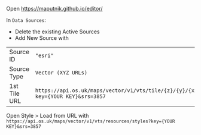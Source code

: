 Open https://maputnik.github.io/editor/

In `Data Sources`:
- Delete the existing Active Sources
- Add New Source with

| | |
| --- | --- |
| Source ID | `"esri"` |
| Source Type | `Vector (XYZ URLs)` |
| 1st Tile URL | `https://api.os.uk/maps/vector/v1/vts/tile/{z}/{y}/{x}.pbf?key={YOUR KEY}&srs=3857` |

Open Style > Load from URL with `https://api.os.uk/maps/vector/v1/vts/resources/styles?key={YOUR KEY}&srs=3857`
